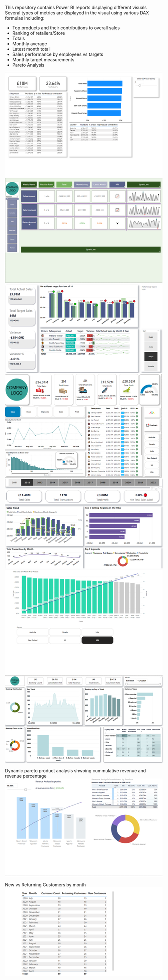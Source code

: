 This repository contains Power BI reports displaying different visuals
Several types of metrics are displayed in the visual using various DAX formulas including:

- Top products and their contributions to overall sales
- Ranking of retailers/Store
- Totals
- Monthly average
- Latest month total
- Sales performance by employees vs targets
- Monthly target measurements
- Pareto Analysis

![Alt text](top_products_analysis.png)
![Alt text](scorecard_kpi.png)
![Alt text](SalesPerson_Performance.png)
![Alt text](Sales_Performance2.png)
![Alt text](sales_performance.png)
![Alt text](pareto_chart.png)
![Alt text](Booking_report.png)

Dynamic pareto product analysis shwoing cummulative revenue and revenue percentage
![Alt text](dynamic_pareto.png)

New vs Returning Customers by month
![Alt text](New_vs_Returing.png)
